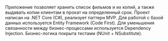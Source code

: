 Приложение позволяет хранить список фильмов и их копий, а также выдавать копии клиентам в прокат на определенный срок. 
Проект написан на .NET Core (C#), реализует паттерн MVP.
Для работой с базой данных используется Entity Framework (Code First).
Для уменьшения связанности между бизнес-процессами используется Dependency Injection.
Бизнес-логика покрыта тестами (NUnit + NSubstitute).
